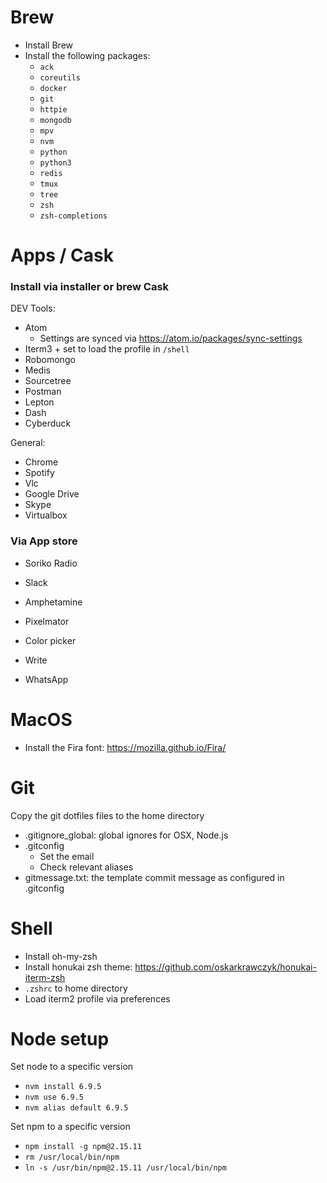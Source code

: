 # Brew

* Install Brew
* Install the following packages:
  * `ack`
  * `coreutils`
  * `docker`
  * `git`
  * `httpie`
  * `mongodb`
  * `mpv`
  * `nvm`
  * `python`
  * `python3`
  * `redis`
  * `tmux`
  * `tree`
  * `zsh`
  * `zsh-completions`

# Apps / Cask

### Install via installer or brew Cask

DEV Tools:
  * Atom
    * Settings are synced via https://atom.io/packages/sync-settings
  * Iterm3 + set to load the profile in `/shell`
  * Robomongo
  * Medis
  * Sourcetree
  * Postman
  * Lepton
  * Dash
  * Cyberduck

General:
  * Chrome
  * Spotify
  * Vlc
  * Google Drive
  * Skype
  * Virtualbox

### Via App store

  * Soriko Radio
  * Slack
  * Amphetamine
  * Pixelmator

  * Color picker
  * Write
  * WhatsApp

# MacOS

* Install the Fira font: https://mozilla.github.io/Fira/

# Git

Copy the git dotfiles files to the home directory

* .gitignore_global: global ignores for OSX, Node.js
* .gitconfig
  * Set the email
  * Check relevant aliases
* gitmessage.txt:  the template commit message as configured in .gitconfig

# Shell

* Install oh-my-zsh
* Install honukai zsh theme: https://github.com/oskarkrawczyk/honukai-iterm-zsh
* `.zshrc` to home directory
* Load iterm2 profile via preferences

# Node setup

Set node to a specific version

* `nvm install 6.9.5`
* `nvm use 6.9.5`
* `nvm alias default 6.9.5`

Set npm to a specific version

* `npm install -g npm@2.15.11`
* `rm /usr/local/bin/npm`
* `ln -s /usr/bin/npm@2.15.11 /usr/local/bin/npm`
